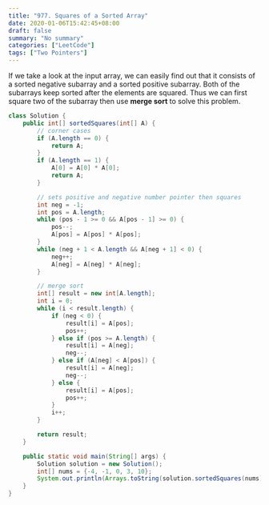 ```yaml
---
title: "977. Squares of a Sorted Array"
date: 2020-01-06T15:42:45+08:00
draft: false
summary: "No summary"
categories: ["LeetCode"]
tags: ["Two Pointers"]
---
```


If we take a look at the input array, we can easily find out that it consists of a sorted negative subarray and a sorted positive subarray. Both of the subarrays keep sorted after the elements are squared. Thus we can first square two of the subarray then use **merge sort** to solve this problem.

```java
class Solution {
    public int[] sortedSquares(int[] A) {
        // corner cases
        if (A.length == 0) {
            return A;
        }
        if (A.length == 1) {
            A[0] = A[0] * A[0];
            return A;
        }

        // sets positive and negative number pointer then squares
        int neg = -1;
        int pos = A.length;
        while (pos - 1 >= 0 && A[pos - 1] >= 0) {
            pos--;
            A[pos] = A[pos] * A[pos];
        }
        while (neg + 1 < A.length && A[neg + 1] < 0) {
            neg++;
            A[neg] = A[neg] * A[neg];
        }

        // merge sort
        int[] result = new int[A.length];
        int i = 0;
        while (i < result.length) {
            if (neg < 0) {
                result[i] = A[pos];
                pos++;
            } else if (pos >= A.length) {
                result[i] = A[neg];
                neg--;
            } else if (A[neg] < A[pos]) {
                result[i] = A[neg];
                neg--;
            } else {
                result[i] = A[pos];
                pos++;
            }
            i++;
        }

        return result;
    }

    public static void main(String[] args) {
        Solution solution = new Solution();
        int[] nums = {-4, -1, 0, 3, 10};
        System.out.println(Arrays.toString(solution.sortedSquares(nums)));
    }
}
```

